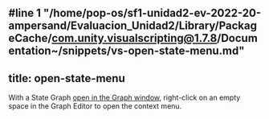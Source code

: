 #line 1 "/home/pop-os/sf1-unidad2-ev-2022-20-ampersand/Evaluacion_Unidad2/Library/PackageCache/com.unity.visualscripting@1.7.8/Documentation~/snippets/vs-open-state-menu.md"
---
title: open-state-menu
---

With a State Graph [open in the Graph window](../vs-open-graph-edit.md), right-click on an empty space in the Graph Editor to open the context menu.
